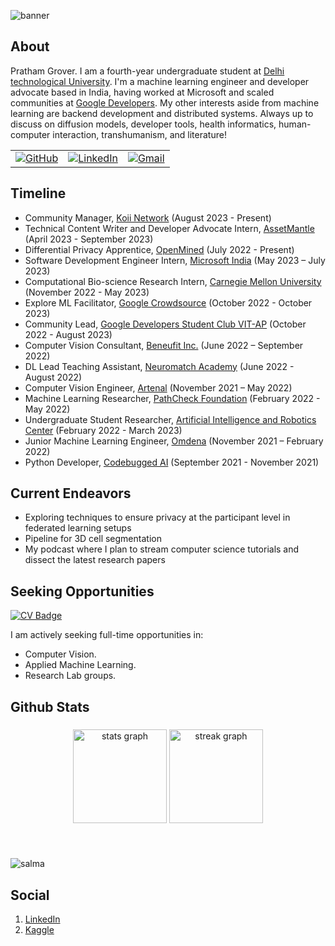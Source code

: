 
![banner](https://github.com/IdealisticINTJ/IdealisticINTJ/assets/65449934/b03a3821-5729-4b87-a290-59765340d992)

## About

Pratham Grover. I am a fourth-year undergraduate student at [Delhi technological University](https://www.dtu.ac.in/). I'm a machine learning engineer and developer advocate based in India, having worked at Microsoft and scaled communities at [Google Developers](https://gdsc.community.dev/vellore-institute-of-technology-vit-vellore/). My other interests aside from machine learning are backend development and distributed systems. Always up to discuss on diffusion models, developer tools, health informatics, human-computer interaction, transhumanism, and literature!

<table>
  <tr>
      <td><a href="https://github.com/PrathamLearnsToCode"><img src="https://img.shields.io/github/followers/IdealisticINTJ.svg?label=GitHub&style=social" alt="GitHub"></a></td>
      <td><a href="https://www.linkedin.com/in/pratham-grover-428123147/"><img src="https://img.shields.io/badge/LinkedIn--_.svg?style=social&logo=linkedin" alt="LinkedIn"></a></td>
      <td><a href="mailto:prathamgrover777@gmail.com"><img src="https://img.shields.io/badge/Gmail--_.svg?style=social&logo=gmail" alt="Gmail"></a></td>
  </tr>
</table>


## Timeline

- Community Manager, [Koii Network](https://www.koii.network/) (August 2023 - Present)
- Technical Content Writer and Developer Advocate Intern, [AssetMantle](https://www.assetmantle.one/) (April 2023 - September 2023)
- Differential Privacy Apprentice, [OpenMined](https://github.com/OpenMined) (July 2022 - Present)
- Software Development Engineer Intern, [Microsoft India](https://apps.microsoft.com/home?hl=en-us&gl=US) (May 2023 – July 2023)
- Computational Bio-science Research Intern, [Carnegie Mellon University](https://xulabs.github.io/) (November 2022 - May 2023)
- Explore ML Facilitator, [Google Crowdsource](https://crowdsource.google.com/about/) (October 2022 - October 2023)
- Community Lead, [Google Developers Student Club VIT-AP](https://github.com/gdsc-vitap) (October 2022 - August 2023)
- Computer Vision Consultant, [Beneufit Inc.](https://www.beneufit.com/) (June 2022 – September 2022)
- DL Lead Teaching Assistant, [Neuromatch Academy](https://academy.neuromatch.io/about) (June 2022 - August 2022)
- Computer Vision Engineer, [Artenal](http://artenal.ca/) (November 2021 – May 2022)
- Machine Learning Researcher, [PathCheck Foundation](https://www.pathcheck.org/) (February 2022 - May 2022)
- Undergraduate Student Researcher, [Artificial Intelligence and Robotics Center](https://vitap.ac.in/air-center) (February 2022 - March 2023)
- Junior Machine Learning Engineer, [Omdena](https://omdena.com/) (November 2021 – February 2022)
- Python Developer, [Codebugged AI](https://codebugged.com/) (September 2021 - November 2021)

## Current Endeavors
* Exploring techniques to ensure privacy at the participant level in federated learning setups
* Pipeline for 3D cell segmentation
* My podcast where I plan to stream computer science tutorials and dissect the latest research papers


## Seeking Opportunities
[![CV Badge](https://img.shields.io/badge/CV-Curriculum%20Vitae-%230759EA)](https://drive.google.com/file/d/1VT-hUrbOhNeMmIpbSM8v9wzKK6aIvvOL/view?usp=sharing)

I am actively seeking full-time opportunities in:
* Computer Vision.
* Applied Machine Learning.
* Research Lab groups.


## Github Stats


###

<div align="center">
  <img src="https://github-readme-stats.vercel.app/api?username=idealisticintj&hide_title=false&hide_rank=false&show_icons=true&include_all_commits=true&count_private=true&disable_animations=false&theme=transparent&locale=en&hide_border=false" height="150" alt="stats graph"  />
  <img src="https://streak-stats.demolab.com?user=idealisticintj&locale=en&mode=daily&theme=transparent&hide_border=false&border_radius=5" height="150" alt="streak graph"  />
</div>

###

<br>
<p> <img src="https://komarev.com/ghpvc/?username=idealisticintj&color=0759EA" alt="salma" /> </p>

## Social

1. [LinkedIn](https://www.linkedin.com/in/salma7)
2. [Kaggle](https://www.kaggle.com/prathamgrover)





                                                                                              
<!--
**IdealisticINTJ/IdealisticINTJ** is a ✨ _special_ ✨ repository because its `README.md` (this file) appears on your GitHub profile.
